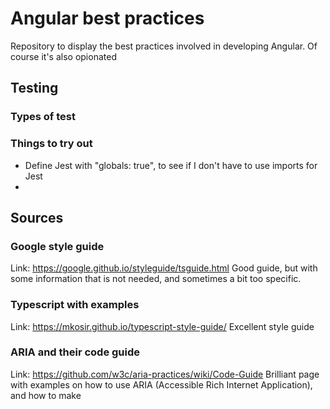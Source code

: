 # Angular best practices
Repository to display the best practices involved in developing Angular. Of course it's also opionated

## Testing

### Types of test

### Things to try out
- Define Jest with "globals: true", to see if I don't have to use imports for Jest
- 

## Sources
### Google style guide
Link: https://google.github.io/styleguide/tsguide.html
Good guide, but with some information that is not needed, and sometimes a bit too specific. 

### Typescript with examples
Link: https://mkosir.github.io/typescript-style-guide/
Excellent style guide

### ARIA and their code guide
Link: https://github.com/w3c/aria-practices/wiki/Code-Guide
Brilliant page with examples on how to use ARIA (Accessible Rich Internet Application), and how to make 

